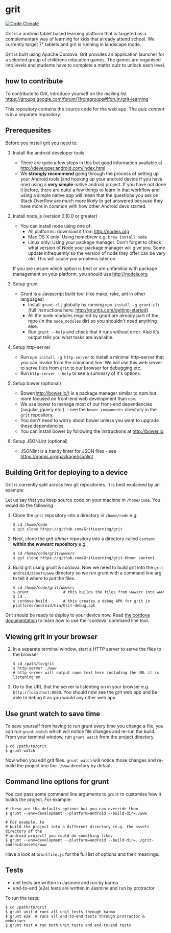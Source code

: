 # grit

[![Code Climate](https://codeclimate.com/github/GritLearning/grit.png)](https://codeclimate.com/github/GritLearning/grit)

Grit is a android tablet based learning platform that is targeted as a complementary way of learning for kids that already attend school. We currently target 7" tablets and grit is running in landscape mode.

Grit is built using Apache Cordova. Grit provides an application launcher for a selected group of childrens education games. The games are organised into levels and students have to complete a maths quiz to unlock each level. 

## how to contribute

To contribute to Grit, introduce yourself on the mailing list https://groups.google.com/forum/?fromgroups#!forum/grit-learning

This repository contains the source code for the web app. The *quiz content* is in a separate repository.

## Prerequesites

Before you install grit you need to:

1. Install the android developer tools
    * There are quite a few steps in this but good information available at http://developer.android.com/index.html 
    * We **strongly recommend** going through the process of setting up your Android tools (and hooking up your android device if you have one) using a **very simple** native android project. If you have not done it before, there are quite a few things to learn in that workflow and using a simple native app will mean that the questions you ask on Stack Overflow are much more likely to get answered because they have more in common with how other Android devs started.
2. Install node.js (version 0.10.0 or greater)
    * You can install node using one of:
        * All platforms: download it from http://nodejs.org
        * Mac OS X only: Using homebrew e.g. `brew install node`
        * Linux only: Using your package manager. Don't forget to check what version of Node your package manager will give you. Some update infrequently so the version of node they offer can be very old. This will cause you problems later on.

    If you are unsure which option is best or are unfamiliar with package management on your platform, you should use http://nodejs.org
3. Setup grunt
    * Grunt is a Javascript build tool (like make, rake, ant in other languages)
        * Install `grunt-cli` globally by running `npm install -g grunt-cli` (full instructions here: http://gruntjs.com/getting-started) 
        * All the node modules required by grunt are already part of the repo (in the `node_modules` dir) so you shouldn't need anything else.
        * Run `grunt --help` and check that it runs without error. Also it's output tells you what tasks are available.
4. Setup http-server
    * Run `npm install -g http-server` to install a minimal http-server that you can invoke from the command line. We will use this web server to serve files from `grit` to our browser for debugging etc. 
    * Run `http-server --help` to see a summary of it's options.

5. Setup bower (optional)
    * Bower(http://bower.io/) is a package manager similar to npm but more focused on front-end web development than `npm`. 
    * We use bower to manage most of our front-end dependencies (angular, jquery etc.). - see the `bower_components` directory in the `grit` repository.
    * You don't need to worry about bower unless you want to upgrade these dependencies. 
    * You can install bower by following the instructions at  http://bower.io

6. Setup JSONLint (optional)
    * JSONlint is a handy linter for JSON files - see https://npmjs.org/package/jsonlint

## Building Grit for deploying to a device
Grit is currently split across two git repositories. It is best explained by an example:

Let us say that you keep source code on your machine in `/home/code`. You would do the following

1. Clone the `grit` repository into a directory in `/home/code` e.g.

    ```shell
    $ cd /home/code
    $ git clone https://github.com/GritLearning/grit
    ```
2. Next, clone the *grit-khmer* repository into a directory called `content` **within the *wwwsrc* repository** e.g.

    ```shell
    $ cd /home/code/grit/wwwsrc
    $ git clone https://github.com/GritLearning/grit-khmer content
    ```
3. Build grit using grunt & cordova.
    Now we need to build grit into the `grit-android/assets/www` directory so we run grunt with a command line arg to tell it where to put the files.

    ```shell
    $ cd /home/code/grit/wwwsrc
    $ grunt               # this builds the files from wwwsrc into www
    $ cd ..
    $ cordova build       # this creates a debug APK for grit in platforms/android/bin/Grit-debug.apk
    ```

Grit should be ready to deploy to your device now. Read [the cordova documentation](http://cordova.apache.org/docs/en/3.2.0/index.html) to learn how to use the `cordova' command line tool. 

## Viewing grit in your browser 
2. In a separate terminal window, start a HTTP server to serve the files to the browser

    ```shell
    $ cd /path/to/grit
    $ http-server ./www
    # http-server will output some text here including the URL it is listening on
    ```
3. Go to the URL that the server is listenting on in your browser e.g. `http://localhost:8080`. You should now see the grit web app and be able to debug it as you would any other web app.

## Use grunt watch to save time

To save yourself from having to run grunt every time you change a file, you can run `grunt watch` which will notice file changes and re-run the build. From your terminal window, run `grunt watch` from the project directory.

```shell
$ cd /path/to/grit
$ grunt watch
```

Now when you edit grit files. `grunt watch` will notice those changes and re-build the project into the `./www` directory by default

## Command line options for grunt

You can pass some command line arguments to `grunt` to customise how it builds the project. For example:

```shell
# these are the defaults options but you can override them. 
$ grunt --env=development --platform=android --build-dir=./www 

# For example, to
# build the project into a different directory (e.g. the assets directory of the
# android project) you could do something like:
$ grunt --env=development --platform=android --build-dir=../grit-android/assets/www
```

Have a look at `Gruntfile.js` for the full list of options and their meanings.  

## Tests

* unit tests are written in Jasmine and run by karma
* end-to-end (e2e) tests are written in Jasmine and run by protractor

To run the tests:

```shell
$ cd /path/to/grit
$ grunt unit # runs all unit tests through karma
$ grunt e2e  # runs all end-to-end tests through protractor & webdriver 
$ grunt test # run both unit tests and end-to-end tests
```

